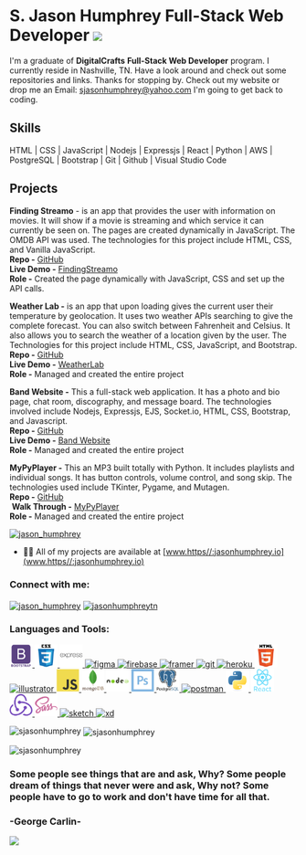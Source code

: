 
# S. Jason Humphrey Full-Stack Web Developer  <img src="https://user-images.githubusercontent.com/81328683/121597070-de68f600-ca05-11eb-8556-15c0bb9f87d1.png" width="20%">



I'm a graduate of **DigitalCrafts** **Full-Stack Web Developer** program. I currently reside in Nashville, TN. Have a look around and check out some repositories and links. Thanks for stopping by. Check out my website or drop me an Email: sjasonhumphrey@yahoo.com I'm going to get back to coding. 

## Skills


 HTML | CSS | JavaScript | Nodejs | Expressjs | React | Python | AWS | PostgreSQL | Bootstrap | Git | Github | Visual Studio Code



## Projects

**Finding Streamo** - is an app that provides the user with information on movies. It will show if a movie is streaming and which service it can currently be seen on. The pages are created dynamically in JavaScript. The OMDB API was used. The technologies for this project include HTML, CSS, and Vanilla JavaScript.<br>
**Repo -** [GitHub](https://github.com/SJasonHumphrey/FindingStreamo)<br>
**Live Demo -** [FindingStreamo](https://findingstream.netlify.app)<br>
**Role -** Created the page dynamically with JavaScript, CSS and set up the API calls.

**Weather Lab -** is an app that upon loading gives the current user their temperature by geolocation. It uses two weather APIs searching to give the complete forecast. You can also switch between Fahrenheit and Celsius. It also allows you to search the weather of a location given by the user. The Technologies for this project include HTML, CSS, JavaScript, and Bootstrap.<br> **Repo -** [GitHub](https://github.com/SJasonHumphrey/Weather_app)<br>
**Live Demo -** [WeatherLab](https://weatherlaboratory.io)<br> 
**Role -** Managed and created the entire project

**Band Website -** This a full-stack web application. It has a photo and bio page, chat room, discography, and message board. The technologies involved include Nodejs, Expressjs, EJS, Socket.io, HTML, CSS, Bootstrap, and Javascript.<br>
**Repo -** [GitHub](https://github.com/SJasonHumphrey/musicApp)<br>
**Live Demo -** [Band Website](https://still-reaches-10583.herokuapp.com/)<br>
**Role -** Managed and created the entire project

**MyPyPlayer -** This an MP3 built totally with Python. It includes playlists and individual songs. It has button controls, volume control, and song skip. The technologies used include TKinter, Pygame, and Mutagen.<br>**Repo -** [GitHub](https://github.com/SJasonHumphrey/mypyplayer)<br> **Walk Through -** [MyPyPlayer](https://www.jasonhumphrey.io)<br>
**Role -** Managed and created the entire project

<p align="left"> <a href="https://twitter.com/jason_humphrey" target="blank"><img src="https://img.shields.io/twitter/follow/jason_humphrey?logo=twitter&style=for-the-badge" alt="jason_humphrey" /></a> </p>

- 👨‍💻 All of my projects are available at [www.https//:jasonhumphrey.io](www.https//:jasonhumphrey.io)


<h3 align="left">Connect with me:</h3>
<p align="left">
<a href="https://twitter.com/jason_humphrey" target="blank"><img align="center" src="https://raw.githubusercontent.com/rahuldkjain/github-profile-readme-generator/master/src/images/icons/Social/twitter.svg" alt="jason_humphrey" height="30" width="40" /></a>
<a href="https://linkedin.com/in/jasonhumphreytn" target="blank"><img align="center" src="https://raw.githubusercontent.com/rahuldkjain/github-profile-readme-generator/master/src/images/icons/Social/linked-in-alt.svg" alt="jasonhumphreytn" height="30" width="40" /></a>
</p>

<h3 align="left">Languages and Tools:</h3>
<p align="left"> <a href="https://getbootstrap.com" target="_blank"> <img src="https://raw.githubusercontent.com/devicons/devicon/master/icons/bootstrap/bootstrap-plain-wordmark.svg" alt="bootstrap" width="40" height="40"/> </a> <a href="https://www.w3schools.com/css/" target="_blank"> <img src="https://raw.githubusercontent.com/devicons/devicon/master/icons/css3/css3-original-wordmark.svg" alt="css3" width="40" height="40"/> </a> <a href="https://expressjs.com" target="_blank"> <img src="https://raw.githubusercontent.com/devicons/devicon/master/icons/express/express-original-wordmark.svg" alt="express" width="40" height="40"/> </a> <a href="https://www.figma.com/" target="_blank"> <img src="https://www.vectorlogo.zone/logos/figma/figma-icon.svg" alt="figma" width="40" height="40"/> </a> <a href="https://firebase.google.com/" target="_blank"> <img src="https://www.vectorlogo.zone/logos/firebase/firebase-icon.svg" alt="firebase" width="40" height="40"/> </a> <a href="https://www.framer.com/" target="_blank"> <img src="https://www.vectorlogo.zone/logos/framer/framer-icon.svg" alt="framer" width="40" height="40"/> </a> <a href="https://git-scm.com/" target="_blank"> <img src="https://www.vectorlogo.zone/logos/git-scm/git-scm-icon.svg" alt="git" width="40" height="40"/> </a> <a href="https://heroku.com" target="_blank"> <img src="https://www.vectorlogo.zone/logos/heroku/heroku-icon.svg" alt="heroku" width="40" height="40"/> </a> <a href="https://www.w3.org/html/" target="_blank"> <img src="https://raw.githubusercontent.com/devicons/devicon/master/icons/html5/html5-original-wordmark.svg" alt="html5" width="40" height="40"/> </a> <a href="https://www.adobe.com/in/products/illustrator.html" target="_blank"> <img src="https://www.vectorlogo.zone/logos/adobe_illustrator/adobe_illustrator-icon.svg" alt="illustrator" width="40" height="40"/> </a> <a href="https://developer.mozilla.org/en-US/docs/Web/JavaScript" target="_blank"> <img src="https://raw.githubusercontent.com/devicons/devicon/master/icons/javascript/javascript-original.svg" alt="javascript" width="40" height="40"/> </a> <a href="https://www.mongodb.com/" target="_blank"> <img src="https://raw.githubusercontent.com/devicons/devicon/master/icons/mongodb/mongodb-original-wordmark.svg" alt="mongodb" width="40" height="40"/> </a> <a href="https://nodejs.org" target="_blank"> <img src="https://raw.githubusercontent.com/devicons/devicon/master/icons/nodejs/nodejs-original-wordmark.svg" alt="nodejs" width="40" height="40"/> </a> <a href="https://www.photoshop.com/en" target="_blank"> <img src="https://raw.githubusercontent.com/devicons/devicon/master/icons/photoshop/photoshop-line.svg" alt="photoshop" width="40" height="40"/> </a> <a href="https://www.postgresql.org" target="_blank"> <img src="https://raw.githubusercontent.com/devicons/devicon/master/icons/postgresql/postgresql-original-wordmark.svg" alt="postgresql" width="40" height="40"/> </a> <a href="https://postman.com" target="_blank"> <img src="https://www.vectorlogo.zone/logos/getpostman/getpostman-icon.svg" alt="postman" width="40" height="40"/> </a> <a href="https://www.python.org" target="_blank"> <img src="https://raw.githubusercontent.com/devicons/devicon/master/icons/python/python-original.svg" alt="python" width="40" height="40"/> </a> <a href="https://reactjs.org/" target="_blank"> <img src="https://raw.githubusercontent.com/devicons/devicon/master/icons/react/react-original-wordmark.svg" alt="react" width="40" height="40"/> </a> <a href="https://redux.js.org" target="_blank"> <img src="https://raw.githubusercontent.com/devicons/devicon/master/icons/redux/redux-original.svg" alt="redux" width="40" height="40"/> </a> <a href="https://sass-lang.com" target="_blank"> <img src="https://raw.githubusercontent.com/devicons/devicon/master/icons/sass/sass-original.svg" alt="sass" width="40" height="40"/> </a> <a href="https://www.sketch.com/" target="_blank"> <img src="https://www.vectorlogo.zone/logos/sketchapp/sketchapp-icon.svg" alt="sketch" width="40" height="40"/> </a> <a href="https://www.adobe.com/products/xd.html" target="_blank"> <img src="https://cdn.worldvectorlogo.com/logos/adobe-xd.svg" alt="xd" width="40" height="40"/> </a> </p>

<p><img align="left" src="https://github-readme-stats.vercel.app/api/top-langs?username=sjasonhumphrey&show_icons=true&locale=en&layout=compact" alt="sjasonhumphrey" /></p>

<p>&nbsp;<img align="center" src="https://github-readme-stats.vercel.app/api?username=sjasonhumphrey&show_icons=true&locale=en" alt="sjasonhumphrey" /></p>

<p><img align="center" src="https://github-readme-streak-stats.herokuapp.com/?user=sjasonhumphrey&" alt="sjasonhumphrey" /></p>



### Some people see things that are and ask, Why? Some people dream of things that never were and ask, Why not? Some people have to go to work and don't have time for all that.<br>

 ### **-George Carlin-**
 
  <img src="https://user-images.githubusercontent.com/81328683/121597882-d2c9ff00-ca06-11eb-8835-a6298fad7818.png" width="20%">

